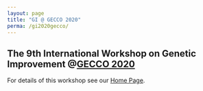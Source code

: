```yaml
---
layout: page
title: "GI @ GECCO 2020"
perma: /gi2020gecco/
---
```



## **The 9th International Workshop on Genetic Improvement @[GECCO 2020](https://gi-gecco-20.gi-workshops.org/)**

For details of this workshop see our [Home Page](https://gi-gecco-20.gi-workshops.org).

